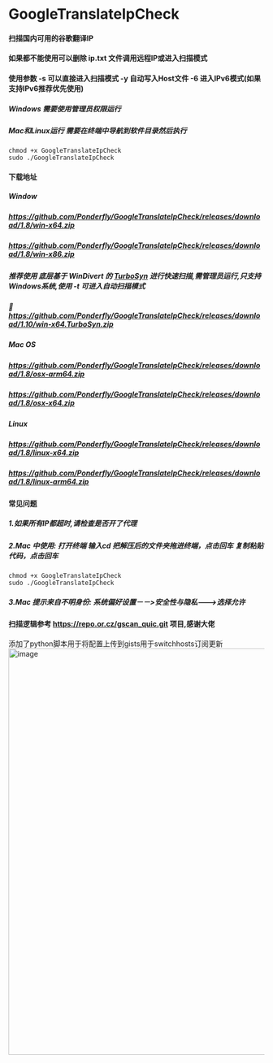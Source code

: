 # GoogleTranslateIpCheck
#### 扫描国内可用的谷歌翻译IP
#### 如果都不能使用可以删除 ip.txt 文件调用远程IP或进入扫描模式
#### 使用参数 -s 可以直接进入扫描模式  -y 自动写入Host文件   -6 进入IPv6模式(如果支持IPv6推荐优先使用)
##### Windows 需要使用管理员权限运行
##### Mac和Linux运行 需要在终端中导航到软件目录然后执行
```
chmod +x GoogleTranslateIpCheck
sudo ./GoogleTranslateIpCheck
```

#### 下载地址

##### Window
##### https://github.com/Ponderfly/GoogleTranslateIpCheck/releases/download/1.8/win-x64.zip
##### https://github.com/Ponderfly/GoogleTranslateIpCheck/releases/download/1.8/win-x86.zip
##### 推荐使用 底层基于 WinDivert 的 [TurboSyn](https://github.com/spartacus-soft/TurboSyn) 进行快速扫描,需管理员运行,只支持Windows系统,使用 -t 可进入自动扫描模式
##### 🌟 https://github.com/Ponderfly/GoogleTranslateIpCheck/releases/download/1.10/win-x64.TurboSyn.zip
 
##### Mac OS
##### https://github.com/Ponderfly/GoogleTranslateIpCheck/releases/download/1.8/osx-arm64.zip
##### https://github.com/Ponderfly/GoogleTranslateIpCheck/releases/download/1.8/osx-x64.zip
 
##### Linux
##### https://github.com/Ponderfly/GoogleTranslateIpCheck/releases/download/1.8/linux-x64.zip
##### https://github.com/Ponderfly/GoogleTranslateIpCheck/releases/download/1.8/linux-arm64.zip

#### 常见问题
##### 1.如果所有IP都超时,请检查是否开了代理 
##### 2.Mac 中使用: 打开终端 输入cd 把解压后的文件夹拖进终端，点击回车 复制粘贴代码，点击回车
```
chmod +x GoogleTranslateIpCheck
sudo ./GoogleTranslateIpCheck
```
##### 3.Mac 提示来自不明身份: 系统偏好设置－－>安全性与隐私--->选择允许


#### 扫描逻辑参考 https://repo.or.cz/gscan_quic.git 项目,感谢大佬

添加了python脚本用于将配置上传到gists用于switchhosts订阅更新
<img width="800" alt="image" src="https://github.com/user-attachments/assets/a9541596-b429-4ebc-8d86-776e43f2a0e2" />

